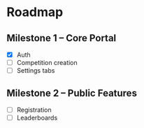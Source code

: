 # Roadmap

## Milestone 1 – Core Portal
- [x] Auth
- [ ] Competition creation
- [ ] Settings tabs

## Milestone 2 – Public Features
- [ ] Registration
- [ ] Leaderboards
